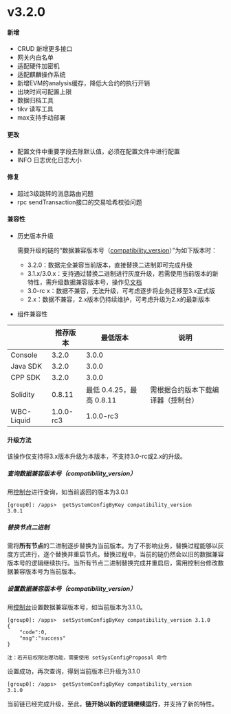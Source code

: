 # v3.2.0

#### 新增

* CRUD 新增更多接口
* 网关内白名单
* 适配硬件加密机
* 适配麒麟操作系统
* 新增EVM的analysis缓存，降低大合约的执行开销
* 出块时间可配置上限
* 数据归档工具
* tikv 读写工具
* max支持手动部署

#### 更改

* 配置文件中重要字段去除默认值，必须在配置文件中进行配置
* INFO 日志优化日志大小

#### 修复

* 超过3级跳转的消息路由问题
* rpc sendTransaction接口的交易哈希校验问题

#### 兼容性

* 历史版本升级

  需要升级的链的“数据兼容版本号（[compatibility_version](https://fisco-bcos-doc.readthedocs.io/zh_CN/latest/docs/change_log/3_1_2.html#id5)）”为如下版本时：

  * 3.2.0：数据完全兼容当前版本，直接替换二进制即可完成升级
  * 3.1.x/3.0.x：支持通过替换二进制进行灰度升级，若需使用当前版本的新特性，需升级数据兼容版本号，操作见[文档](https://fisco-bcos-doc.readthedocs.io/zh_CN/latest/docs/change_log/3_2_0.html#id5)
  * 3.0-rc x：数据不兼容，无法升级，可考虑逐步将业务迁移至3.x正式版
  * 2.x：数据不兼容，2.x版本仍持续维护，可考虑升级为2.x的最新版本

* 组件兼容性

|            | 推荐版本  | 最低版本                 | 说明                               |
| ---------- | --------- | ------------------------ | ---------------------------------- |
| Console    | 3.2.0     | 3.0.0                    |                                    |
| Java SDK   | 3.2.0     | 3.0.0                    |                                    |
| CPP SDK    | 3.2.0     | 3.0.0                    |                                    |
| Solidity   | 0.8.11    | 最低 0.4.25，最高 0.8.11 | 需根据合约版本下载编译器（控制台） |
| WBC-Liquid | 1.0.0-rc3 | 1.0.0-rc3                |                                    |

#### 升级方法

该操作仅支持将3.x版本升级为本版本，不支持3.0-rc或2.x的升级。

##### 查询数据兼容版本号（compatibility_version）

用[控制台](https://fisco-bcos-doc.readthedocs.io/zh_CN/latest/docs/develop/console/console_commands.html#getsystemconfigbykey)进行查询，如当前返回的版本为3.0.1

``` 
[group0]: /apps>  getSystemConfigByKey compatibility_version
3.0.1
```

##### 替换节点二进制

需将**所有节点**的二进制逐步替换为当前版本。为了不影响业务，替换过程能够以灰度方式进行，逐个替换并重启节点。替换过程中，当前的链仍然会以旧的数据兼容版本号的逻辑继续执行。当所有节点二进制替换完成并重启后，需用控制台修改数据兼容版本号为当前版本。

##### 设置数据兼容版本号（compatibility_version）

用[控制台](https://fisco-bcos-doc.readthedocs.io/zh_CN/latest/docs/develop/console/console_commands.html#setsystemconfigbykey)设置数据兼容版本号，如当前版本为3.1.0。

```
[group0]: /apps>  setSystemConfigByKey compatibility_version 3.1.0
{
    "code":0,
    "msg":"success"
}

注：若开启权限治理功能，需要使用 setSysConfigProposal 命令
```

设置成功，再次查询，得到当前版本已升级为3.1.0

``` 
[group0]: /apps>  getSystemConfigByKey compatibility_version
3.1.0
```

当前链已经完成升级，至此，**链开始以新的逻辑继续运行**，并支持了新的特性。
